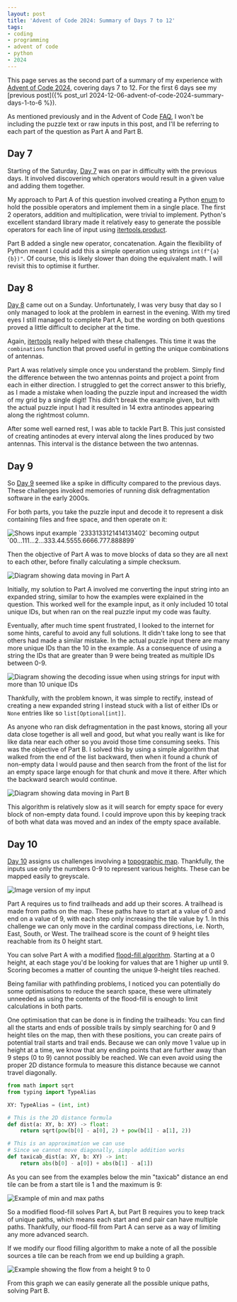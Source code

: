 ```yaml
---
layout: post
title: 'Advent of Code 2024: Summary of Days 7 to 12'
tags:
- coding
- programming
- advent of code
- python
- 2024
---
```


This page serves as the second part of a summary of my experience with [Advent
of Code 2024](https://adventofcode.com/), covering days 7 to 12. For the first
6 days see my [previous post]({% post_url
2024-12-06-advent-of-code-2024-summary-days-1-to-6 %}).

As mentioned previously and in the Advent of Code
[FAQ](https://adventofcode.com/2024/about), I won't be including the puzzle
text or raw inputs in this post, and I'll be referring to each part of the
question as Part A and Part B.

## Day 7

Starting of the Saturday, [Day 7](https://adventofcode.com/2024/day/7) was on
par in difficulty with the previous days. It involved discovering which
operators would result in a given value and adding them together.

My approach to Part A of this question involved creating a Python
[enum](https://docs.python.org/3/library/enum.html) to hold the possible
operators and implement them in a single place. The first 2 operators, addition
and multiplication, were trivial to implement. Python's excellent standard
library made it relatively easy to generate the possible operators for each
line of input using
[itertools.product](https://docs.python.org/3/library/itertools.html#itertools.product).

Part B added a single new operator, concatenation. Again the flexibility of
Python meant I could add this a simple operation using strings
`int(f"{a}{b})"`. Of course, this is likely slower than doing the equivalent
math. I will revisit this to optimise it further.

## Day 8

[Day 8](https://adventofcode.com/2024/day/8) came out on a Sunday.
Unfortunately, I was very busy that day so I only managed to look at the
problem in earnest in the evening. With my tired eyes I still managed to
complete Part A, but the wording on both questions proved a little difficult to
decipher at the time.

Again, [itertools](https://docs.python.org/3/library/itertools.html) really
helped with these challenges. This time it was the `combinations` function that
proved useful in getting the unique combinations of antennas.

Part A was relatively simple once you understand the problem. Simply find the
difference between the two antennas points and project a point from each in
either direction. I struggled to get the correct answer to this briefly, as I
made a mistake when loading the puzzle input and increased the width of my grid
by a single digit! This didn't break the example given, but with the actual
puzzle input I had it resulted in 14 extra antinodes appearing along the
rightmost column.

After some well earned rest, I was able to tackle Part B. This just consisted
of creating antinodes at every interval along the lines produced by two
antennas. This interval is the distance between the two antennas.

## Day 9

So [Day 9](https://adventofcode.com/2024/day/9) seemed like a spike in
difficulty compared to the previous days. These challenges invoked memories of
running disk defragmentation software in the early 2000s.

For both parts, you take the puzzle input and decode it to represent
a disk containing files and free space, and then operate on it:

<img
  title='Visualisation of expanding input data'
  alt='Shows input example `2333133121414131402` becoming output
  `00...111...2...333.44.5555.6666.777.888899`'
  src='{{ "assets/aoc2024/day9-expand.webp" | absolute_url }}'
  class='blog-image'
/>

Then the objective of Part A was to move blocks of data so they are all next to
each other, before finally calculating a simple checksum.

<img
  title='Visualisation of Part A data moving'
  alt='Diagram showing data moving in Part A'
  src='{{ "assets/aoc2024/day9-parta.webp" | absolute_url }}'
  class='blog-image'
/>

Initially, my solution to Part A involved me converting the input string into
an expanded string, similar to how the examples were explained in the question.
This worked well for the example input, as it only included 10 total unique
IDs, but when ran on the real puzzle input my code was faulty.

Eventually, after much time spent frustrated, I looked to the internet for some
hints, careful to avoid any full solutions. It didn't take long to see that
others had made a similar mistake. In the actual puzzle input there are many
more unique IDs than the 10 in the example. As a consequence of using a string
the IDs that are greater than 9 were being treated as multiple IDs between 0-9.

<img
  title='Visualisation of decoding issue'
  alt='Diagram showing the decoding issue when using strings for input with
  more than 10 unique IDs'
  src='{{ "assets/aoc2024/day9-decoding-issue.webp" | absolute_url }}'
  class='blog-image'
/>

Thankfully, with the problem known, it was simple to rectify, instead of
creating a new expanded string I instead stuck with a list of either IDs or
`None` entries like so `list[Optional[int]]`.

As anyone who ran disk defragmentation in the past knows, storing all your data
close together is all well and good, but what you really want is like for like
data near each other so you avoid those time consuming seeks. This was the
objective of Part B. I solved this by using a simple algorithm that walked from
the end of the list backward, then when it found a chunk of non-empty data I
would pause and then search from the front of the list for an empty space large
enough for that chunk and move it there. After which the backward search would
continue.

<img
  title='Visualisation of Part B data moving'
  alt='Diagram showing data moving in Part B'
  src='{{ "assets/aoc2024/day9-partb.webp" | absolute_url }}'
  class='blog-image'
/>

This algorithm is relatively slow as it will search for empty space for every
block of non-empty data found. I could improve upon this by keeping track of
both what data was moved and an index of the empty space available.

## Day 10

[Day 10](https://adventofcode.com/2024/day/10) assigns us challenges involving
a [topographic map](https://en.wikipedia.org/wiki/Topographic_map). Thankfully,
the inputs use only the numbers 0-9 to represent various heights. These can be
mapped easily to greyscale.

<img
  title='My input turned into a greyscale image'
  alt='Image version of my input'
  src='{{ "assets/aoc2024/day10-input.png" | absolute_url }}'
  class='blog-image'
/>

Part A requires us to find trailheads and add up their scores. A trailhead is
made from paths on the map. These paths have to start at a value of 0 and end
on a value of 9, with each step only increasing the tile value by 1. In this
challenge we can only move in the cardinal compass directions, i.e. North,
East, South, or West. The trailhead score is the count of 9 height tiles
reachable from its 0 height start.

You can solve Part A with a modified [flood-fill
algorithm](https://en.wikipedia.org/wiki/Flood_fill). Starting at a 0 height,
at each stage you'd be looking for values that are 1 higher up until 9. Scoring
becomes a matter of counting the unique 9-height tiles reached.

Being familiar with pathfinding problems, I noticed you can potentially do some
optimisations to reduce the search space, these were ultimately
unneeded as using the contents of the flood-fill is enough to limit
calculations in both parts.

One optimisation that can be done is in finding the trailheads: You can find
all the starts and ends of possible trails by simply searching for 0 and 9
height tiles on the map, then with these positions, you can create pairs of
potential trail starts and trail ends. Because we can only move 1 value up in
height at a time, we know that any ending points that are further away than 9
steps (0 to 9) cannot possibly be reached. We can even avoid using the proper
2D distance formula to measure this distance because we cannot travel
diagonally.

```py
from math import sqrt
from typing import TypeAlias

XY: TypeAlias = (int, int)

# This is the 2D distance formula
def dist(a: XY, b: XY) -> float:
    return sqrt(pow(b[0] - a[0], 2) + pow(b[1] - a[1], 2))

# This is an approximation we can use
# Since we cannot move diagonally, simple addition works
def taxicab_dist(a: XY, b: XY) -> int:
    return abs(b[0] - a[0]) + abs(b[1] - a[1])
```

As you can see from the examples below the min "taxicab" distance an end tile
can be from a start tile is 1 and the maximum is 9:

<img
  title='Example of possible paths'
  alt='Example of min and max paths'
  src='{{ "assets/aoc2024/day10-parta-distances.webp" | absolute_url }}'
  class='blog-image'
/>

So a modified flood-fill solves Part A, but Part B requires you to keep track
of unique paths, which means each start and end pair can have multiple paths.
Thankfully, our flood-fill from Part A can serve as a way of limiting any
more advanced search.

If we modify our flood filling algorithm to make a note of all the possible
sources a tile can be reach from we end up building a graph.

<img
  title='This is also called a flow field'
  alt='Example showing the flow from a height 9 to 0'
  src='{{ "assets/aoc2024/day10-flow-field.webp" | absolute_url }}'
  class='blog-image'
/>

From this graph we can easily generate all the possible unique paths, solving
Part B.
